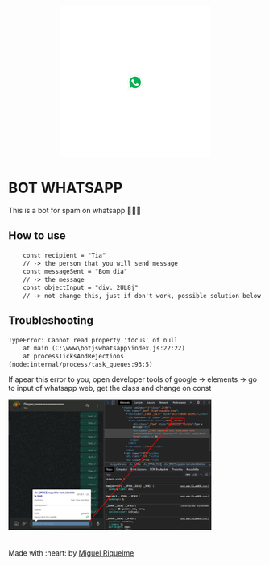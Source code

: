 <div align="center">
    <img src=".github/app.gif"/> 
</div>

# BOT WHATSAPP

This is a bot for spam on whatsapp 🤣🤣🤣

## How to use

```
    const recipient = "Tia"
    // -> the person that you will send message
    const messageSent = "Bom dia"
    // -> the message
    const objectInput = "div._2UL8j"
    // -> not change this, just if don't work, possible solution below
```

## Troubleshooting

```
TypeError: Cannot read property 'focus' of null
    at main (C:\www\botjswhatsapp\index.js:22:22)
    at processTicksAndRejections (node:internal/process/task_queues:93:5)
```

If apear this error to you, open developer tools of google -> elements -> go to input of whatsapp web, get the class and change on const

<img src=".github/print.jpg" width="80%">

<br>
<br>
<br>
Made with :heart: by <a href="https://github.com/miguelrisquelme" target="_blank">Miguel Riquelme</a>
